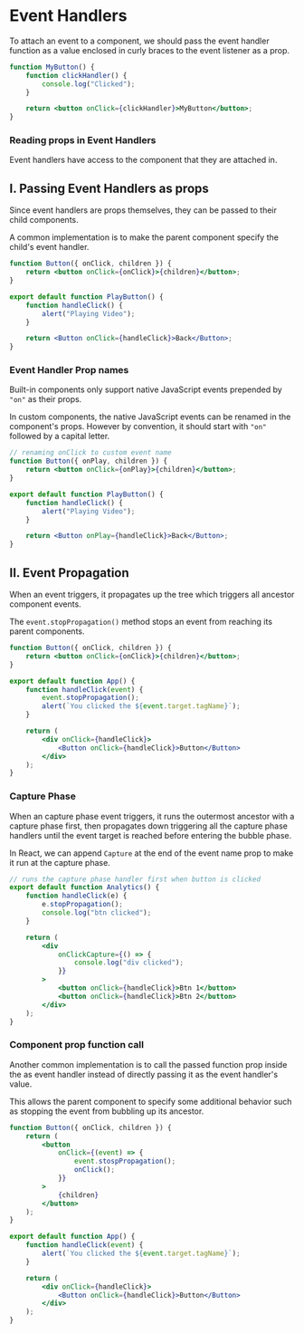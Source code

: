 # **Event Handlers**

To attach an event to a component, we should pass the event handler function as a value enclosed in curly braces to the event listener as a prop.

```jsx
function MyButton() {
	function clickHandler() {
		console.log("Clicked");
	}

	return <button onClick={clickHandler}>MyButton</button>;
}
```

### **Reading props in Event Handlers**

Event handlers have access to the component that they are attached in.

## **I. Passing Event Handlers as props**

Since event handlers are props themselves, they can be passed to their child components.

A common implementation is to make the parent component specify the child's event handler.

```jsx
function Button({ onClick, children }) {
	return <button onClick={onClick}>{children}</button>;
}

export default function PlayButton() {
	function handleClick() {
		alert("Playing Video");
	}

	return <Button onClick={handleClick}>Back</Button>;
}
```

### **Event Handler Prop names**

Built-in components only support native JavaScript events prepended by `"on"` as their props.

In custom components, the native JavaScript events can be renamed in the component's props. However by convention, it should start with `"on"` followed by a capital letter.

```jsx
// renaming onClick to custom event name
function Button({ onPlay, children }) {
	return <button onClick={onPlay}>{children}</button>;
}

export default function PlayButton() {
	function handleClick() {
		alert("Playing Video");
	}

	return <Button onPlay={handleClick}>Back</Button>;
}
```

## **II. Event Propagation**

When an event triggers, it propagates up the tree which triggers all ancestor component events.

The `event.stopPropagation()` method stops an event from reaching its parent components.

```jsx
function Button({ onClick, children }) {
	return <button onClick={onClick}>{children}</button>;
}

export default function App() {
	function handleClick(event) {
		event.stopPropagation();
		alert(`You clicked the ${event.target.tagName}`);
	}

	return (
		<div onClick={handleClick}>
			<Button onClick={handleClick}>Button</Button>
		</div>
	);
}
```

### **Capture Phase**

When an capture phase event triggers, it runs the outermost ancestor with a capture phase first, then propagates down triggering all the capture phase handlers until the event target is reached before entering the bubble phase.

In React, we can append `Capture` at the end of the event name prop to make it run at the capture phase.

```jsx
// runs the capture phase handler first when button is clicked
export default function Analytics() {
	function handleClick(e) {
		e.stopPropagation();
		console.log("btn clicked");
	}

	return (
		<div
			onClickCapture={() => {
				console.log("div clicked");
			}}
		>
			<button onClick={handleClick}>Btn 1</button>
			<button onClick={handleClick}>Btn 2</button>
		</div>
	);
}
```

### **Component prop function call**

Another common implementation is to call the passed function prop inside the as event handler instead of directly passing it as the event handler's value.

This allows the parent component to specify some additional behavior such as stopping the event from bubbling up its ancestor.

```jsx
function Button({ onClick, children }) {
	return (
		<button
			onClick={(event) => {
				event.stospPropagation();
				onClick();
			}}
		>
			{children}
		</button>
	);
}

export default function App() {
	function handleClick(event) {
		alert(`You clicked the ${event.target.tagName}`);
	}

	return (
		<div onClick={handleClick}>
			<Button onClick={handleClick}>Button</Button>
		</div>
	);
}
```
